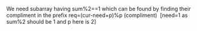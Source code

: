 We need subarray having sum%2==1
which can be found by finding their compliment in the prefix
req=(cur-need+p)%p (compliment)
​
[need=1 as sum%2 should be 1 and p here is 2]